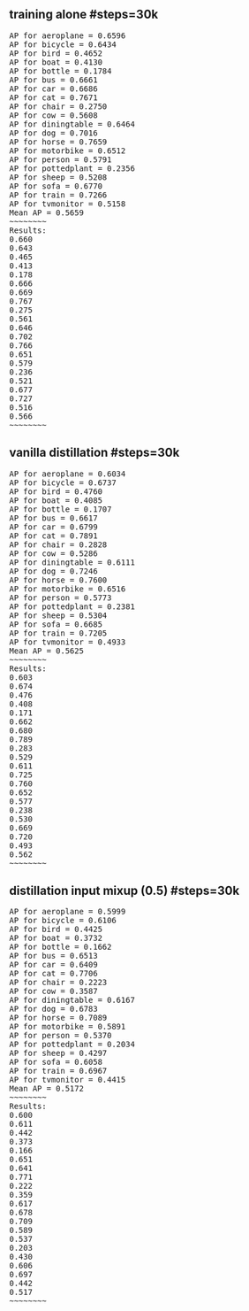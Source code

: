 ## training alone #steps=30k
<pre>
AP for aeroplane = 0.6596
AP for bicycle = 0.6434
AP for bird = 0.4652
AP for boat = 0.4130
AP for bottle = 0.1784
AP for bus = 0.6661
AP for car = 0.6686
AP for cat = 0.7671
AP for chair = 0.2750
AP for cow = 0.5608
AP for diningtable = 0.6464
AP for dog = 0.7016
AP for horse = 0.7659
AP for motorbike = 0.6512
AP for person = 0.5791
AP for pottedplant = 0.2356
AP for sheep = 0.5208
AP for sofa = 0.6770
AP for train = 0.7266
AP for tvmonitor = 0.5158
Mean AP = 0.5659
~~~~~~~~
Results:
0.660
0.643
0.465
0.413
0.178
0.666
0.669
0.767
0.275
0.561
0.646
0.702
0.766
0.651
0.579
0.236
0.521
0.677
0.727
0.516
0.566
~~~~~~~~
</pre>


## vanilla distillation #steps=30k
<pre>
AP for aeroplane = 0.6034
AP for bicycle = 0.6737
AP for bird = 0.4760
AP for boat = 0.4085
AP for bottle = 0.1707
AP for bus = 0.6617
AP for car = 0.6799
AP for cat = 0.7891
AP for chair = 0.2828
AP for cow = 0.5286
AP for diningtable = 0.6111
AP for dog = 0.7246
AP for horse = 0.7600
AP for motorbike = 0.6516
AP for person = 0.5773
AP for pottedplant = 0.2381
AP for sheep = 0.5304
AP for sofa = 0.6685
AP for train = 0.7205
AP for tvmonitor = 0.4933
Mean AP = 0.5625
~~~~~~~~
Results:
0.603
0.674
0.476
0.408
0.171
0.662
0.680
0.789
0.283
0.529
0.611
0.725
0.760
0.652
0.577
0.238
0.530
0.669
0.720
0.493
0.562
~~~~~~~~
</pre>

## distillation input mixup (0.5) #steps=30k
<pre>
AP for aeroplane = 0.5999
AP for bicycle = 0.6106
AP for bird = 0.4425
AP for boat = 0.3732
AP for bottle = 0.1662
AP for bus = 0.6513
AP for car = 0.6409
AP for cat = 0.7706
AP for chair = 0.2223
AP for cow = 0.3587
AP for diningtable = 0.6167
AP for dog = 0.6783
AP for horse = 0.7089
AP for motorbike = 0.5891
AP for person = 0.5370
AP for pottedplant = 0.2034
AP for sheep = 0.4297
AP for sofa = 0.6058
AP for train = 0.6967
AP for tvmonitor = 0.4415
Mean AP = 0.5172
~~~~~~~~
Results:
0.600
0.611
0.442
0.373
0.166
0.651
0.641
0.771
0.222
0.359
0.617
0.678
0.709
0.589
0.537
0.203
0.430
0.606
0.697
0.442
0.517
~~~~~~~~
</pre>























